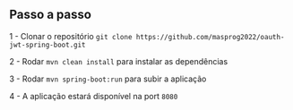 ## Passo a passo

1 - Clonar o repositório `git clone https://github.com/masprog2022/oauth-jwt-spring-boot.git`

2 - Rodar `mvn clean install` para instalar as dependências

3 - Rodar `mvn spring-boot:run` para subir a aplicação

4 - A aplicação estará disponível na port `8080`
